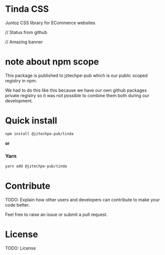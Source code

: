 # Tinda CSS
Juntoz CSS library for ECommerce websites

// Status from github

// Amazing banner

# note about npm scope
This package is published to jztechpe-pub which is our public scoped registry in npm.

We had to do this like this because we have our own github packages private registry so it was not possible to combine them both during our development.

# Quick install
```sh
npm install @jztechpe-pub/tinda
```

**or**

### Yarn

```sh
yarn add @jztechpe-pub/tinda
```

# Contribute
TODO: Explain how other users and developers can contribute to make your code better.

Feel free to raise an issue or submit a pull request.

# License

TODO: License